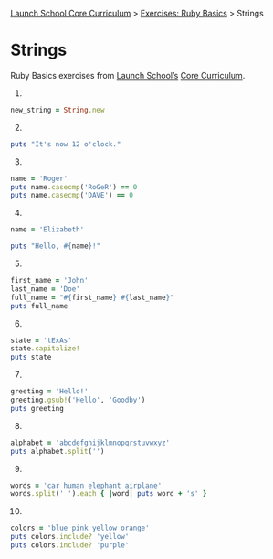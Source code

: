 [Launch School Core Curriculum](/README.md) >
[Exercises: Ruby Basics](/exercises/ruby_basics/ruby_basics_contents.md) >
Strings

# Strings

Ruby Basics exercises from [Launch School’s](https://launchschool.com) [Core Curriculum](https://launchschool.com/courses).

1. 
```ruby
new_string = String.new
```
2. 
```ruby
puts "It's now 12 o'clock."
```
3. 
```ruby
name = 'Roger'
puts name.casecmp('RoGeR') == 0
puts name.casecmp('DAVE') == 0 
```
4. 
```ruby
name = 'Elizabeth'

puts "Hello, #{name}!"
```
5. 
```ruby
first_name = 'John'
last_name = 'Doe'
full_name = "#{first_name} #{last_name}"
puts full_name
```
6. 
```ruby
state = 'tExAs'
state.capitalize!
puts state
```
7. 
```ruby
greeting = 'Hello!'
greeting.gsub!('Hello', 'Goodby')
puts greeting
```
8. 
```ruby
alphabet = 'abcdefghijklmnopqrstuvwxyz'
puts alphabet.split('')
```
9. 
```ruby
words = 'car human elephant airplane'
words.split(' ').each { |word| puts word + 's' }
```
10. 
```ruby
colors = 'blue pink yellow orange'
puts colors.include? 'yellow'
puts colors.include? 'purple'
```
